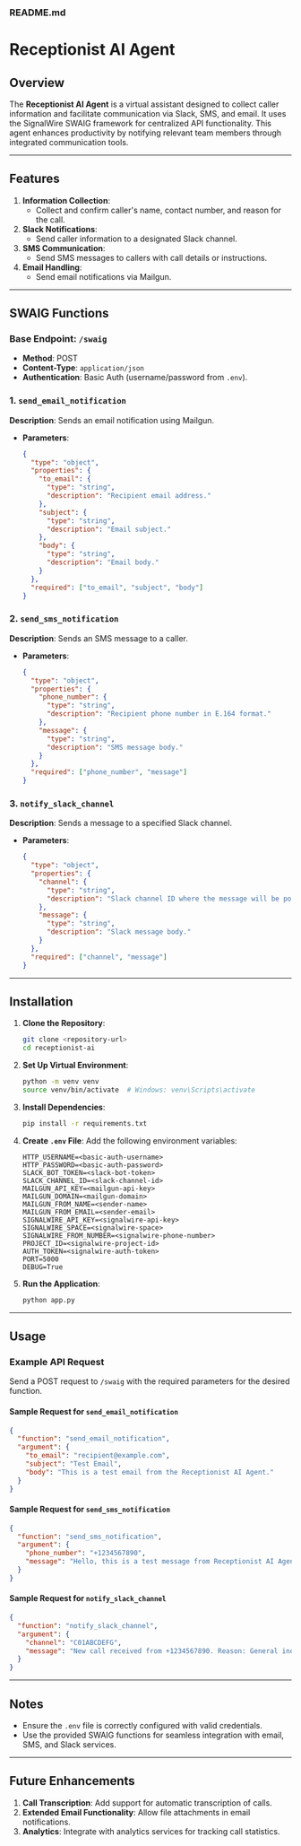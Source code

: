 ### README.md

# Receptionist AI Agent

## Overview

The **Receptionist AI Agent** is a virtual assistant designed to collect caller information and facilitate communication via Slack, SMS, and email. It uses the SignalWire SWAIG framework for centralized API functionality. This agent enhances productivity by notifying relevant team members through integrated communication tools.

---

## Features

1. **Information Collection**:
   - Collect and confirm caller's name, contact number, and reason for the call.
2. **Slack Notifications**:
   - Send caller information to a designated Slack channel.
3. **SMS Communication**:
   - Send SMS messages to callers with call details or instructions.
4. **Email Handling**:
   - Send email notifications via Mailgun.

---

## SWAIG Functions

### Base Endpoint: `/swaig`
- **Method**: POST
- **Content-Type**: `application/json`
- **Authentication**: Basic Auth (username/password from `.env`).

### 1. `send_email_notification`
**Description**: Sends an email notification using Mailgun.

- **Parameters**:
  ````json
  {
    "type": "object",
    "properties": {
      "to_email": {
        "type": "string",
        "description": "Recipient email address."
      },
      "subject": {
        "type": "string",
        "description": "Email subject."
      },
      "body": {
        "type": "string",
        "description": "Email body."
      }
    },
    "required": ["to_email", "subject", "body"]
  }
  ````

### 2. `send_sms_notification`
**Description**: Sends an SMS message to a caller.

- **Parameters**:
  ````json
  {
    "type": "object",
    "properties": {
      "phone_number": {
        "type": "string",
        "description": "Recipient phone number in E.164 format."
      },
      "message": {
        "type": "string",
        "description": "SMS message body."
      }
    },
    "required": ["phone_number", "message"]
  }
  ````

### 3. `notify_slack_channel`
**Description**: Sends a message to a specified Slack channel.

- **Parameters**:
  ````json
  {
    "type": "object",
    "properties": {
      "channel": {
        "type": "string",
        "description": "Slack channel ID where the message will be posted."
      },
      "message": {
        "type": "string",
        "description": "Slack message body."
      }
    },
    "required": ["channel", "message"]
  }
  ````

---

## Installation

1. **Clone the Repository**:
   ```bash
   git clone <repository-url>
   cd receptionist-ai
   ```

2. **Set Up Virtual Environment**:
   ```bash
   python -m venv venv
   source venv/bin/activate  # Windows: venv\Scripts\activate
   ```

3. **Install Dependencies**:
   ```bash
   pip install -r requirements.txt
   ```

4. **Create `.env` File**:
   Add the following environment variables:
   ```plaintext
   HTTP_USERNAME=<basic-auth-username>
   HTTP_PASSWORD=<basic-auth-password>
   SLACK_BOT_TOKEN=<slack-bot-token>
   SLACK_CHANNEL_ID=<slack-channel-id>
   MAILGUN_API_KEY=<mailgun-api-key>
   MAILGUN_DOMAIN=<mailgun-domain>
   MAILGUN_FROM_NAME=<sender-name>
   MAILGUN_FROM_EMAIL=<sender-email>
   SIGNALWIRE_API_KEY=<signalwire-api-key>
   SIGNALWIRE_SPACE=<signalwire-space>
   SIGNALWIRE_FROM_NUMBER=<signalwire-phone-number>
   PROJECT_ID=<signalwire-project-id>
   AUTH_TOKEN=<signalwire-auth-token>
   PORT=5000
   DEBUG=True
   ```

5. **Run the Application**:
   ```bash
   python app.py
   ```

---

## Usage

### Example API Request
Send a POST request to `/swaig` with the required parameters for the desired function.

#### Sample Request for `send_email_notification`
```json
{
  "function": "send_email_notification",
  "argument": {
    "to_email": "recipient@example.com",
    "subject": "Test Email",
    "body": "This is a test email from the Receptionist AI Agent."
  }
}
```

#### Sample Request for `send_sms_notification`
```json
{
  "function": "send_sms_notification",
  "argument": {
    "phone_number": "+1234567890",
    "message": "Hello, this is a test message from Receptionist AI Agent."
  }
}
```

#### Sample Request for `notify_slack_channel`
```json
{
  "function": "notify_slack_channel",
  "argument": {
    "channel": "C01ABCDEFG",
    "message": "New call received from +1234567890. Reason: General inquiry."
  }
}
```

---

## Notes

- Ensure the `.env` file is correctly configured with valid credentials.
- Use the provided SWAIG functions for seamless integration with email, SMS, and Slack services.

---

## Future Enhancements

1. **Call Transcription**: Add support for automatic transcription of calls.
2. **Extended Email Functionality**: Allow file attachments in email notifications.
3. **Analytics**: Integrate with analytics services for tracking call statistics.


